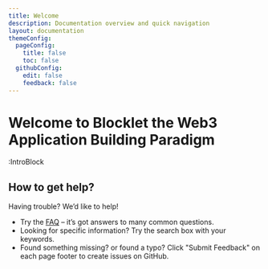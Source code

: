 ```yaml
---
title: Welcome
description: Documentation overview and quick navigation
layout: documentation
themeConfig:
  pageConfig:
    title: false
    toc: false
  githubConfig:
    edit: false
    feedback: false
---
```


# Welcome to <strong className="color-#1DC1C7">Blocklet</strong> the <strong className="color-red">Web3 Application Building Paradigm</strong>

:IntroBlock

## How to get help?

Having trouble? We’d like to help!

- Try the [FAQ](./faq) – it’s got answers to many common questions.
- Looking for specific information? Try the search box with your keywords.
- Found something missing? or found a typo? Click "Submit Feedback" on each page footer to create issues on GitHub.
